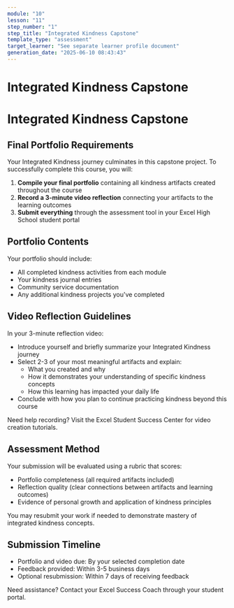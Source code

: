 ```yaml
---
module: "10"
lesson: "11"
step_number: "1"
step_title: "Integrated Kindness Capstone"
template_type: "assessment"
target_learner: "See separate learner profile document"
generation_date: "2025-06-10 08:43:43"
---
```


# Integrated Kindness Capstone

# Integrated Kindness Capstone

## Final Portfolio Requirements

Your Integrated Kindness journey culminates in this capstone project. To successfully complete this course, you will:

1. **Compile your final portfolio** containing all kindness artifacts created throughout the course
2. **Record a 3-minute video reflection** connecting your artifacts to the learning outcomes
3. **Submit everything** through the assessment tool in your Excel High School student portal

## Portfolio Contents
Your portfolio should include:
- All completed kindness activities from each module
- Your kindness journal entries
- Community service documentation
- Any additional kindness projects you've completed

## Video Reflection Guidelines
In your 3-minute reflection video:
- Introduce yourself and briefly summarize your Integrated Kindness journey
- Select 2-3 of your most meaningful artifacts and explain:
  - What you created and why
  - How it demonstrates your understanding of specific kindness concepts
  - How this learning has impacted your daily life
- Conclude with how you plan to continue practicing kindness beyond this course

Need help recording? Visit the Excel Student Success Center for video creation tutorials.

## Assessment Method
Your submission will be evaluated using a rubric that scores:
- Portfolio completeness (all required artifacts included)
- Reflection quality (clear connections between artifacts and learning outcomes)
- Evidence of personal growth and application of kindness principles

You may resubmit your work if needed to demonstrate mastery of integrated kindness concepts.

## Submission Timeline
- Portfolio and video due: By your selected completion date
- Feedback provided: Within 3-5 business days
- Optional resubmission: Within 7 days of receiving feedback

Need assistance? Contact your Excel Success Coach through your student portal.